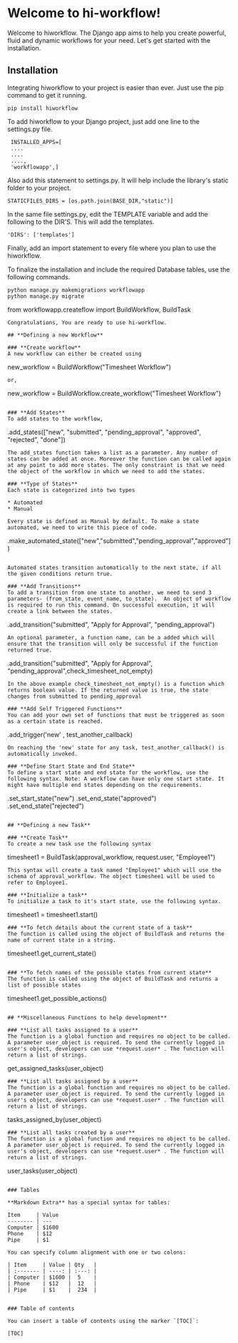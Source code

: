 # **Welcome to hi-workflow!**

Welcome to hiworkflow. The Django app aims to help you create powerful, fluid and dynamic workflows for your need. Let's get started with the installation.

## **Installation**

Integrating hiworkflow to your project is easier than ever. Just use the pip command to get it running.

``` 
pip install hiworkflow
```

To add hiworkflow to your Django project, just add one line to the settings.py file.
```
 INSTALLED_APPS=[ 
 ....
 ....
 ....,
 'workflowapp',] 
```
Also add this statement to settings.py. It will help include the library's static folder to your project.
```
STATICFILES_DIRS = [os.path.join(BASE_DIR,"static")]
```
In the same file settings.py, edit the TEMPLATE variable and add the following to the DIR'S. This will add the templates.
```
'DIRS': ['templates']
```
Finally, add an import statement to every file where you plan to use the hiworkflow.

To finalize the installation and include the required Database tables, use the following commands.
```
python manage.py makemigrations workflowapp
python manage.py migrate
```
from workflowapp.createflow import BuildWorkflow, BuildTask
```
Congratulations, You are ready to use hi-workflow.

## **Defining a new Workflow**

### **Create workflow**
A new workflow can either be created using
```
new_workflow = BuildWorkflow("Timesheet Workflow")
```
or,
```
new_workflow = BuildWorkflow.create_workflow("Timesheet Workflow")
```

### **Add States**
To add states to the workflow,
```
.add_states(["new", "submitted", "pending_approval", "approved", "rejected", "done"])
```
The add_states function takes a list as a parameter. Any number of states can be added at once. Moreover the function can be called again at any point to add more states. The only constraint is that we need the object of the workflow in which we need to add the states.

### **Type of States**
Each state is categorized into two types

* Automated
* Manual
 
Every state is defined as Manual by default. To make a state automated, we need to write this piece of code.
```
.make_automated_state(["new","submitted","pending_approval","approved"]) 
```

Automated states transition automatically to the next state, if all the given conditions return true.

### **Add Transitions**
To add a transition from one state to another, we need to send 3 parameters- (from_state, event_name, to_state).  An object of workflow is required to run this command. On successful execution, it will create a link between the states.
```
.add_transition("submitted", "Apply for Approval", "pending_approval")
```
An optional parameter, a function name, can be a added which will ensure that the transition will only be successful if the function returned true.

```
.add_transition("submitted", "Apply for Approval", "pending_approval",check_timesheet_not_empty)
```
In the above example check_timesheet_not_empty() is a function which returns boolean value. If the returned value is true, the state changes from submitted to pending_approval

### **Add Self Triggered Functions**
You can add your own set of functions that must be triggered as soon as a certain state is reached.
```
.add_trigger('new' , test_another_callback)
```
On reaching the 'new' state for any task, test_another_callback() is automatically invoked.

### **Define Start State and End State**
To define a start state and end state for the workflow, use the following syntax. Note: A workflow can have only one start state. It might have multiple end states depending on the requirements.
```
.set_start_state("new")
.set_end_state("approved")
.set_end_state("rejected")
```

## **Defining a new Task**

### **Create Task**
To create a new task use the following syntax
```
timesheet1 = BuildTask(approval_workflow, request.user, "Employee1")
```
This syntax will create a task named "Employee1" which will use the schema of approval_workflow. The object timeshee1 will be used to refer to Employee1.

### **Initialize a task**
To initialize a task to it's start state, use the following syntax.
```
timesheet1 = timesheet1.start()
``` 
### **To fetch details about the current state of a task**
The function is called using the object of BuildTask and returns the name of current state in a string.
```
timesheet1.get_current_state()
```

### **To fetch names of the possible states from current state**
The function is called using the object of BuildTask and returns a list of possible states
```
timesheet1.get_possible_actions()
```

## **Miscellaneous Functions to help development**

### **List all tasks assigned to a user**
The function is a global function and requires no object to be called. A parameter user_object is required. To send the currently logged in user's object, developers can use *request.user* . The function will return a list of strings.
```
get_assigned_tasks(user_object)
```
### **List all tasks assigned by a user**
The function is a global function and requires no object to be called. A parameter user_object is required. To send the currently logged in user's object, developers can use *request.user* . The function will return a list of strings.
```
tasks_assigned_by(user_object)
```
### **List all tasks created by a user**
The function is a global function and requires no object to be called. A parameter user_object is required. To send the currently logged in user's object, developers can use *request.user* . The function will return a list of strings.

```
user_tasks(user_object)
```

### Tables

**Markdown Extra** has a special syntax for tables:

Item     | Value
-------- | ---
Computer | $1600
Phone    | $12
Pipe     | $1

You can specify column alignment with one or two colons:

| Item     | Value | Qty   |
| :------- | ----: | :---: |
| Computer | $1600 |  5    |
| Phone    | $12   |  12   |
| Pipe     | $1    |  234  |


### Table of contents

You can insert a table of contents using the marker `[TOC]`:

[TOC]
